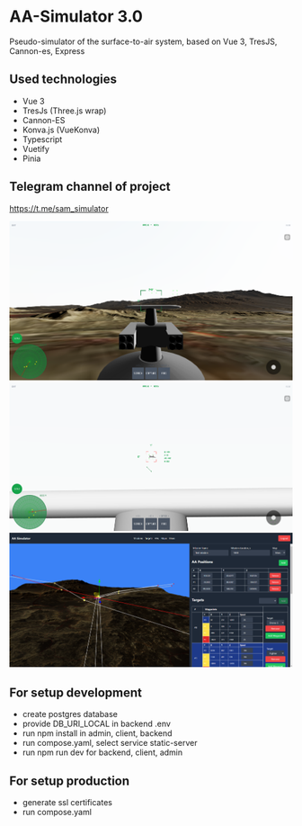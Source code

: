 # AA-Simulator 3.0

Pseudo-simulator of the surface-to-air system, based on Vue 3, TresJS, Cannon-es, Express

## Used technologies
- Vue 3
- TresJs (Three.js wrap)
- Cannon-ES
- Konva.js (VueKonva)
- Typescript
- Vuetify
- Pinia

## Telegram channel of project

https://t.me/sam_simulator

![image](/screenshot_1.png)
![image](/screenshot_2.png)
![image](/screenshot_3.png)

## For setup development

- create postgres database
- provide DB_URI_LOCAL in backend .env
- run npm install in admin, client, backend
- run compose.yaml, select service static-server
- run npm run dev for backend, client, admin

## For setup production

- generate ssl certificates
- run compose.yaml
